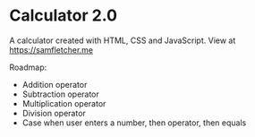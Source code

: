 # Calculator 2.0

A calculator created with HTML, CSS and JavaScript.
View at https://samfletcher.me

Roadmap:
- Addition operator
- Subtraction operator
- Multiplication operator
- Division operator
- Case when user enters a number, then operator, then equals
